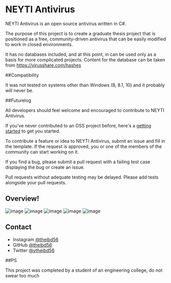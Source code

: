 # NEYTI Antivirus

NEYTI Antivirus is an open source antivirus written in C#.

The purpose of this project is to create a graduate thesis project that is positioned as a free, community-driven antivirus that can be easily modified to work in closed environments.

It has no databases included, and at this point, in can be used only as a basis for more complicated projects. Content for the database can be taken from https://virusshare.com/hashes

##Compatibility

It was not tested on systems other than Windows (8, 8.1, 10) and it probably will never be.

##Futurelog

All developers should feel welcome and encouraged to contribute to NEYTI Antivirus.

If you've never contributed to an OSS project before, here's a [getting started](https://akrabat.com/the-beginners-guide-to-contributing-to-a-github-project/) to get you started.

To contribute a feature or idea to NEYTI Antivirus, submit an issue and fill in the template. If the request is approved, you or one of the members of the community can start working on it.

If you find a bug, please submit a pull request with a failing test case displaying the bug or create an issue.

Pull requests without adequate testing may be delayed. Please add tests alongside your pull requests.

## Overview!

![image](https://user-images.githubusercontent.com/84173880/163362607-791b25a8-6ded-4293-907d-0f08f7e14190.png)
![image](https://user-images.githubusercontent.com/84173880/163362644-234eaf80-95b8-4b88-84c4-6b20532fb65c.png)
![image](https://user-images.githubusercontent.com/84173880/163362681-90045fd7-55be-4097-8736-53cf4a1dc684.png)
![image](https://user-images.githubusercontent.com/84173880/163362992-a9fdfd0c-7f4a-4b18-8d89-a42e1b93e5e0.png)
![image](https://user-images.githubusercontent.com/84173880/163362757-c0be0e83-96e9-4828-abdf-d84b71294132.png)

## Contact

- Instagram [@theibd56](https://www.instagram.com/theibd56)
- GitHub [@theibd56](https://github.com/theibd56)
- Twitter [@ytheibd56](https://twitter.com/theibd56)

##PS

This project was completed by a student of an engineering college, do not swear too much
